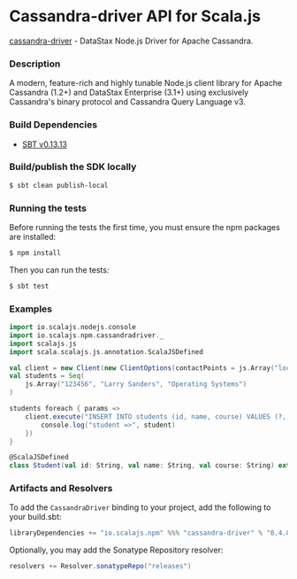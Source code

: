 Cassandra-driver API for Scala.js
=======================
[cassandra-driver](https://www.npmjs.com/package/cassandra-driver) - DataStax Node.js Driver for Apache Cassandra.

### Description

A modern, feature-rich and highly tunable Node.js client library for Apache Cassandra (1.2+) and 
DataStax Enterprise (3.1+) using exclusively Cassandra's binary protocol and Cassandra Query Language v3.

### Build Dependencies

* [SBT v0.13.13](http://www.scala-sbt.org/download.html)

### Build/publish the SDK locally

```bash
$ sbt clean publish-local
```

### Running the tests

Before running the tests the first time, you must ensure the npm packages are installed:

```bash
$ npm install
```

Then you can run the tests:

```bash
$ sbt test
```

### Examples

```scala
import io.scalajs.nodejs.console
import io.scalajs.npm.cassandradriver._
import scalajs.js
import scala.scalajs.js.annotation.ScalaJSDefined

val client = new Client(new ClientOptions(contactPoints = js.Array("localhost"), keyspace = "classroom"))
val students = Seq(
    js.Array("123456", "Larry Sanders", "Operating Systems")
)

students foreach { params =>
    client.execute("INSERT INTO students (id, name, course) VALUES (?, ?, ?)", params, (err, student) => {
        console.log("student =>", student)
    })
}

@ScalaJSDefined
class Student(val id: String, val name: String, val course: String) extends js.Object
```

### Artifacts and Resolvers

To add the `CassandraDriver` binding to your project, add the following to your build.sbt:  

```sbt
libraryDependencies += "io.scalajs.npm" %%% "cassandra-driver" % "0.4.0-pre4"
```

Optionally, you may add the Sonatype Repository resolver:

```sbt   
resolvers += Resolver.sonatypeRepo("releases") 
```